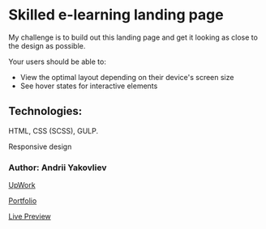 # Skilled e-learning landing page

My challenge is to build out this landing page and get it looking as close to the design as possible.

Your users should be able to:

- View the optimal layout depending on their device's screen size
- See hover states for interactive elements

## Technologies:

HTML, CSS (SCSS), GULP.

Responsive design

### Author: Andrii Yakovliev
[UpWork](https://www.upwork.com/freelancers/~01a75a9a5d09ef15a6)

[Portfolio](https://andreiyakovliev.github.io/portfolio)

[Live Preview](https://andreiyakovliev.github.io/skilled-lp)
